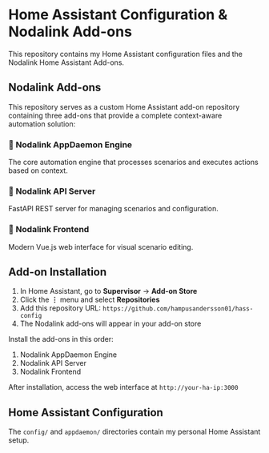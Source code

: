 # Home Assistant Configuration & Nodalink Add-ons

This repository contains my Home Assistant configuration files and the Nodalink Home Assistant Add-ons.

## Nodalink Add-ons

This repository serves as a custom Home Assistant add-on repository containing three add-ons that provide a complete context-aware automation solution:

### 🔗 Nodalink AppDaemon Engine

The core automation engine that processes scenarios and executes actions based on context.

### 🚀 Nodalink API Server

FastAPI REST server for managing scenarios and configuration.

### 🎨 Nodalink Frontend

Modern Vue.js web interface for visual scenario editing.

## Add-on Installation

1. In Home Assistant, go to **Supervisor** → **Add-on Store**
2. Click the **⋮** menu and select **Repositories**
3. Add this repository URL: `https://github.com/hampusandersson01/hass-config`
4. The Nodalink add-ons will appear in your add-on store

Install the add-ons in this order:

1. Nodalink AppDaemon Engine
2. Nodalink API Server
3. Nodalink Frontend

After installation, access the web interface at `http://your-ha-ip:3000`

## Home Assistant Configuration

The `config/` and `appdaemon/` directories contain my personal Home Assistant setup.
